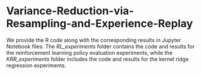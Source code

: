 # Variance-Reduction-via-Resampling-and-Experience-Replay

We provide the R code along with the corresponding results in Jupyter Notebook files. The *RL_experiments* folder contains the code and results for the reinforcement learning policy evaluation experiments, while the *KRR_experiments* folder includes the code and results for the kernel ridge regression experiments.
